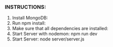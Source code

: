 
<h3>INSTRUCTIONS:</h3>
<ol>
  <li>Install MongoDB:</li>
  <li>Run npm install:</li>
  <li>Make sure that all dependencies are installed:</li>
  <li>Start Server with nodemon: npm run dev</li>
  <li>Start Server: node server/server.js</li>
</ol>

